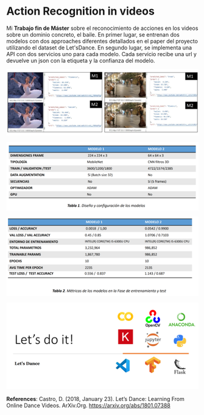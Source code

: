 # Action Recognition in videos 
Mi **Trabajo fin de Máster** sobre el reconocimiento de acciones en los videos sobre un dominio concreto, el baile. 
En primer lugar, se entrenan dos modelos con dos approaches diferentes detallados en el paper del proyecto utilizando el dataset de Let'sDance. 
En segundo lugar, se implementa una API con dos servicios uno para cada modelo. Cada servicio recibe una url y devuelve un json con la etiqueta y la confianza del modelo.



![inferencia ejemplos](https://github.com/pilarcode/action-recognition-in-videos/blob/master/images/ejemplo_inferencia.png)

![table 1](https://github.com/pilarcode/action-recognition-in-videos/blob/master/images/table1.png)

![table 1](https://github.com/pilarcode/action-recognition-in-videos/blob/master/images/table2.png)

![tools](https://github.com/pilarcode/action-recognition-in-videos/blob/master/images/tools.png)


**References**:
Castro, D. (2018, January 23). Let’s Dance: Learning From Online Dance Videos. ArXiv.Org. https://arxiv.org/abs/1801.07388 
